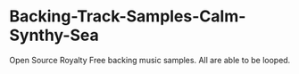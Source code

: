 # Backing-Track-Samples-Calm-Synthy-Sea
Open Source Royalty Free backing music samples. All are able to be looped. 
